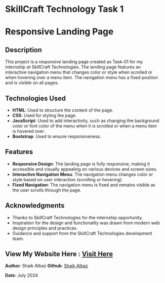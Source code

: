 # SkillCraft Technology Task 1

# Responsive Landing Page

## Description

This project is a responsive landing page created as Task-01 for my internship at SkillCraft Technologies. The landing page features an interactive navigation menu that changes color or style when scrolled or when hovering over a menu item. The navigation menu has a fixed position and is visible on all pages.

## Technologies Used

- **HTML**: Used to structure the content of the page.
- **CSS**: Used for styling the page.
- **JavaScript**: Used to add interactivity, such as changing the background color or font color of the menu when it is scrolled or when a menu item is hovered over.
- **Bootstrap**: Used to ensure responsiveness.

## Features

- **Responsive Design**: The landing page is fully responsive, making it accessible and visually appealing on various devices and screen sizes.
- **Interactive Navigation Menu**: The navigation menu changes color or style based on user interaction (scrolling or hovering).
- **Fixed Navigation**: The navigation menu is fixed and remains visible as the user scrolls through the page.

## Acknowledgments
- Thanks to SkillCraft Technologies for the internship opportunity.
- Inspiration for the design and functionality was drawn from modern web design principles and practices.
- Guidance and support from the SkillCraft Technologies development team.
## View My Website Here : [Visit Here](https://iamshaikalbaz.github.io/SCT_WD_1/)
**Author**: Shaik Albaz
**Github**: [Shaik Albaz](https://github.com/iamshaikalbaz)

**Date**: July 2024
